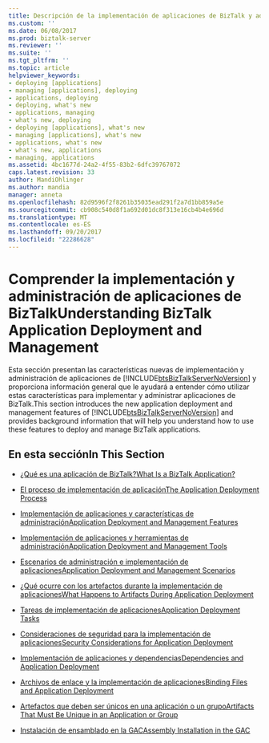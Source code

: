 ```yaml
---
title: Descripción de la implementación de aplicaciones de BizTalk y administración | Documentos de Microsoft
ms.custom: ''
ms.date: 06/08/2017
ms.prod: biztalk-server
ms.reviewer: ''
ms.suite: ''
ms.tgt_pltfrm: ''
ms.topic: article
helpviewer_keywords:
- deploying [applications]
- managing [applications], deploying
- applications, deploying
- deploying, what's new
- applications, managing
- what's new, deploying
- deploying [applications], what's new
- managing [applications], what's new
- applications, what's new
- what's new, applications
- managing, applications
ms.assetid: 4bc1677d-24a2-4f55-83b2-6dfc39767072
caps.latest.revision: 33
author: MandiOhlinger
ms.author: mandia
manager: anneta
ms.openlocfilehash: 82d9596f2f8261b35035ead291f2a7d1bb859a5e
ms.sourcegitcommit: cb908c540d8f1a692d01dc8f313e16cb4b4e696d
ms.translationtype: MT
ms.contentlocale: es-ES
ms.lasthandoff: 09/20/2017
ms.locfileid: "22286628"
---
```

# <a name="understanding-biztalk-application-deployment-and-management"></a><span data-ttu-id="a25ca-102">Comprender la implementación y administración de aplicaciones de BizTalk</span><span class="sxs-lookup"><span data-stu-id="a25ca-102">Understanding BizTalk Application Deployment and Management</span></span>
<span data-ttu-id="a25ca-103">Esta sección presentan las características nuevas de implementación y administración de aplicaciones de [!INCLUDE[btsBizTalkServerNoVersion](../includes/btsbiztalkservernoversion-md.md)] y proporciona información general que le ayudará a entender cómo utilizar estas características para implementar y administrar aplicaciones de BizTalk.</span><span class="sxs-lookup"><span data-stu-id="a25ca-103">This section introduces the new application deployment and management features of [!INCLUDE[btsBizTalkServerNoVersion](../includes/btsbiztalkservernoversion-md.md)] and provides background information that will help you understand how to use these features to deploy and manage BizTalk applications.</span></span>  
  
## <a name="in-this-section"></a><span data-ttu-id="a25ca-104">En esta sección</span><span class="sxs-lookup"><span data-stu-id="a25ca-104">In This Section</span></span>  
  
-   [<span data-ttu-id="a25ca-105">¿Qué es una aplicación de BizTalk?</span><span class="sxs-lookup"><span data-stu-id="a25ca-105">What Is a BizTalk Application?</span></span>](../core/what-is-a-biztalk-application.md)  
  
-   [<span data-ttu-id="a25ca-106">El proceso de implementación de aplicación</span><span class="sxs-lookup"><span data-stu-id="a25ca-106">The Application Deployment Process</span></span>](../core/the-application-deployment-process.md)  
  
-   [<span data-ttu-id="a25ca-107">Implementación de aplicaciones y características de administración</span><span class="sxs-lookup"><span data-stu-id="a25ca-107">Application Deployment and Management Features</span></span>](../core/application-deployment-and-management-features.md)  
  
-   [<span data-ttu-id="a25ca-108">Implementación de aplicaciones y herramientas de administración</span><span class="sxs-lookup"><span data-stu-id="a25ca-108">Application Deployment and Management Tools</span></span>](../core/application-deployment-and-management-tools.md)  
  
-   [<span data-ttu-id="a25ca-109">Escenarios de administración e implementación de aplicaciones</span><span class="sxs-lookup"><span data-stu-id="a25ca-109">Application Deployment and Management Scenarios</span></span>](../core/application-deployment-and-management-scenarios.md)  
  
-   [<span data-ttu-id="a25ca-110">¿Qué ocurre con los artefactos durante la implementación de aplicaciones</span><span class="sxs-lookup"><span data-stu-id="a25ca-110">What Happens to Artifacts During Application Deployment</span></span>](../core/what-happens-to-artifacts-during-application-deployment.md)  
  
-   [<span data-ttu-id="a25ca-111">Tareas de implementación de aplicaciones</span><span class="sxs-lookup"><span data-stu-id="a25ca-111">Application Deployment Tasks</span></span>](../core/application-deployment-tasks.md)  
  
-   [<span data-ttu-id="a25ca-112">Consideraciones de seguridad para la implementación de aplicaciones</span><span class="sxs-lookup"><span data-stu-id="a25ca-112">Security Considerations for Application Deployment</span></span>](../core/security-considerations-for-application-deployment.md)  
  
-   [<span data-ttu-id="a25ca-113">Implementación de aplicaciones y dependencias</span><span class="sxs-lookup"><span data-stu-id="a25ca-113">Dependencies and Application Deployment</span></span>](../core/dependencies-and-application-deployment.md)  
  
-   [<span data-ttu-id="a25ca-114">Archivos de enlace y la implementación de aplicaciones</span><span class="sxs-lookup"><span data-stu-id="a25ca-114">Binding Files and Application Deployment</span></span>](../core/binding-files-and-application-deployment.md)  
  
-   [<span data-ttu-id="a25ca-115">Artefactos que deben ser únicos en una aplicación o un grupo</span><span class="sxs-lookup"><span data-stu-id="a25ca-115">Artifacts That Must Be Unique in an Application or Group</span></span>](../core/artifacts-that-must-be-unique-in-an-application-or-group.md)  
  
-   [<span data-ttu-id="a25ca-116">Instalación de ensamblado en la GAC</span><span class="sxs-lookup"><span data-stu-id="a25ca-116">Assembly Installation in the GAC</span></span>](../core/assembly-installation-in-the-gac.md)